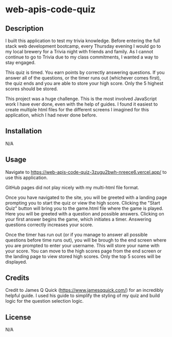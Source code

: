# web-apis-code-quiz

## Description

I built this application to test my trivia knowledge. Before entering the full stack web development bootcamp, every Thursday evening I would go to my local brewery for a Trivia night with friends and family. As I cannot continue to go to Trivia due to my class commitments, I wanted a way to stay engaged.

This quiz is timed. You earn points by correctly answering questions. If you answer all of the questions, or the timer runs out (whichever comes first), the quiz ends and you are able to store your high score. Only the 5 highest scores should be stored.

This project was a huge challenge. This is the most involved JavaScript work I have ever done,  even with the help of guides. I found it easiest to create multiple html files for the different screens I imagined for this application, which I had never done before.



## Installation
N/A

## Usage

Navigate to https://web-apis-code-quiz-3zugu2bwh-nreece6.vercel.app/ to use this application.

GitHub pages did not play nicely with my multi-html file format.

Once you have navigated to the site, you will be greeted with a landing page prompting you to start the quiz or view the high score. Clicking the "Start Quiz" button will bring you to the game.html file where the game is played. Here you will be greeted with a question and possible answers. Clicking on your first answer begins the game, which initiates a timer. Answering questions correctly increases your score. 

Once the timer has run out (or if you manage to answer all possible questions before time runs out), you will be brough to the end screen where you are prompted to enter your username. This will store your name with your score. You can move to the high scores page from the end screen or the landing page to view stored high scores. Only the top 5 scores will be displayed.


## Credits

Credit to James Q Quick (https://www.jamesqquick.com/) for an incredibly helpful guide. I used his guide to simplify the styling of my quiz and build logic for the question selection logic.

## License

N/A